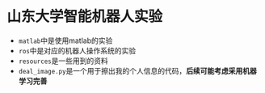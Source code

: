 # 山东大学智能机器人实验
- `matlab`中是使用matlab的实验
- `ros`中是对应的机器人操作系统的实验
- `resources`是一些用到的资料
- `deal_image.py`是一个用于擦出我的个人信息的代码，**后续可能考虑采用机器学习完善**